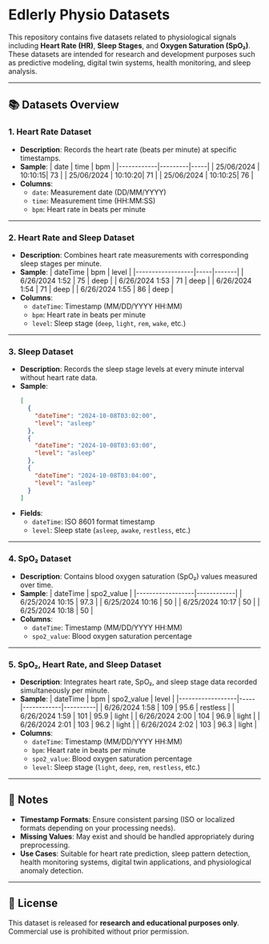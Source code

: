 # Edlerly Physio Datasets

This repository contains five datasets related to physiological signals including **Heart Rate (HR)**, **Sleep Stages**, and **Oxygen Saturation (SpO₂)**. These datasets are intended for research and development purposes such as predictive modeling, digital twin systems, health monitoring, and sleep analysis.

---

## 📚 Datasets Overview

### 1. Heart Rate Dataset
- **Description**: Records the heart rate (beats per minute) at specific timestamps.
- **Sample**:
  | date       | time    | bpm |
  |------------|---------|-----|
  | 25/06/2024 | 10:10:15| 73  |
  | 25/06/2024 | 10:10:20| 71  |
  | 25/06/2024 | 10:10:25| 76  |
- **Columns**:
  - `date`: Measurement date (DD/MM/YYYY)
  - `time`: Measurement time (HH:MM:SS)
  - `bpm`: Heart rate in beats per minute

---

### 2. Heart Rate and Sleep Dataset
- **Description**: Combines heart rate measurements with corresponding sleep stages per minute.
- **Sample**:
  | dateTime         | bpm | level |
  |------------------|-----|-------|
  | 6/26/2024 1:52   | 75  | deep  |
  | 6/26/2024 1:53   | 71  | deep  |
  | 6/26/2024 1:54   | 71  | deep  |
  | 6/26/2024 1:55   | 86  | deep  |
- **Columns**:
  - `dateTime`: Timestamp (MM/DD/YYYY HH:MM)
  - `bpm`: Heart rate in beats per minute
  - `level`: Sleep stage (`deep`, `light`, `rem`, `wake`, etc.)

---

### 3. Sleep Dataset
- **Description**: Records the sleep stage levels at every minute interval without heart rate data.
- **Sample**:
  ```json
  [
    {
      "dateTime": "2024-10-08T03:02:00",
      "level": "asleep"
    },
    {
      "dateTime": "2024-10-08T03:03:00",
      "level": "asleep"
    },
    {
      "dateTime": "2024-10-08T03:04:00",
      "level": "asleep"
    }
  ]
  ```
- **Fields**:
  - `dateTime`: ISO 8601 format timestamp
  - `level`: Sleep state (`asleep`, `awake`, `restless`, etc.)

---

### 4. SpO₂ Dataset
- **Description**: Contains blood oxygen saturation (SpO₂) values measured over time.
- **Sample**:
  | dateTime         | spo2_value |
  |------------------|------------|
  | 6/25/2024 10:15  | 97.3       |
  | 6/25/2024 10:16  | 50         |
  | 6/25/2024 10:17  | 50         |
  | 6/25/2024 10:18  | 50         |
- **Columns**:
  - `dateTime`: Timestamp (MM/DD/YYYY HH:MM)
  - `spo2_value`: Blood oxygen saturation percentage

---

### 5. SpO₂, Heart Rate, and Sleep Dataset
- **Description**: Integrates heart rate, SpO₂, and sleep stage data recorded simultaneously per minute.
- **Sample**:
  | dateTime         | bpm | spo2_value | level    |
  |------------------|-----|------------|----------|
  | 6/26/2024 1:58   | 109 | 95.6       | restless |
  | 6/26/2024 1:59   | 101 | 95.9       | light    |
  | 6/26/2024 2:00   | 104 | 96.9       | light    |
  | 6/26/2024 2:01   | 103 | 96.2       | light    |
  | 6/26/2024 2:02   | 103 | 96.3       | light    |
- **Columns**:
  - `dateTime`: Timestamp (MM/DD/YYYY HH:MM)
  - `bpm`: Heart rate in beats per minute
  - `spo2_value`: Blood oxygen saturation percentage
  - `level`: Sleep stage (`light`, `deep`, `rem`, `restless`, etc.)

---

## 📌 Notes
- **Timestamp Formats**: Ensure consistent parsing (ISO or localized formats depending on your processing needs).
- **Missing Values**: May exist and should be handled appropriately during preprocessing.
- **Use Cases**: Suitable for heart rate prediction, sleep pattern detection, health monitoring systems, digital twin applications, and physiological anomaly detection.

---

## 📄 License
This dataset is released for **research and educational purposes only**. Commercial use is prohibited without prior permission.
